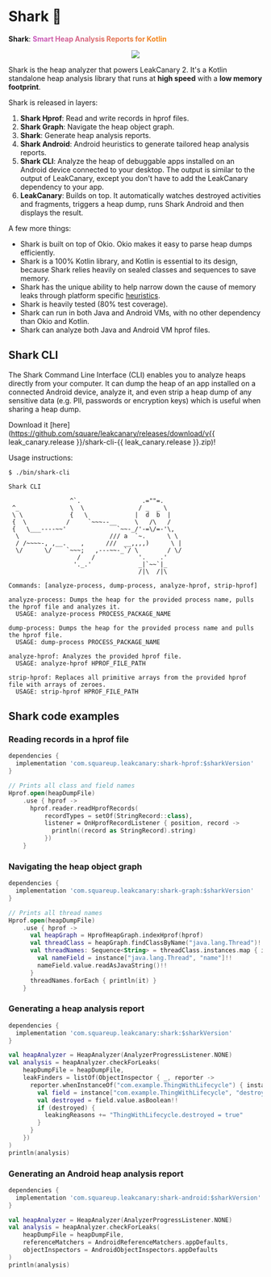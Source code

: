 # Shark 🦈

<!-- Made with http://patorjk.com/text-color-fader/ -->
**Shark**: **<span style="color:#c757bc;">S</span><span style="color:#c858b7;">m</span><span style="color:#ca5ab2;">a</span><span style="color:#cb5bad;">r</span><span style="color:#cc5ca9;">t</span><span style="color:#ce5ea4;"> </span><span style="color:#cf5f9f;">H</span><span style="color:#d0609a;">e</span><span style="color:#d26295;">a</span><span style="color:#d36390;">p</span><span style="color:#d4658c;"> </span><span style="color:#d66687;">A</span><span style="color:#d76782;">n</span><span style="color:#d8697d;">a</span><span style="color:#da6a78;">l</span><span style="color:#db6b73;">y</span><span style="color:#dc6d6f;">s</span><span style="color:#de6e6a;">i</span><span style="color:#df6f65;">s</span><span style="color:#e07160;"> </span><span style="color:#e1725b;">R</span><span style="color:#e37356;">e</span><span style="color:#e47552;">p</span><span style="color:#e5764d;">o</span><span style="color:#e77748;">r</span><span style="color:#e87943;">t</span><span style="color:#e97a3e;">s</span><span style="color:#eb7b39;"> </span><span style="color:#ec7d35;">f</span><span style="color:#ed7e30;">o</span><span style="color:#ef802b;">r</span><span style="color:#f08126;"> </span><span style="color:#f18221;">K</span><span style="color:#f3841c;">o</span><span style="color:#f48518;">t</span><span style="color:#f58613;">l</span><span style="color:#f7880e;">i</span><span style="color:#f88909;">n</span>**

<p align="center">
<img src="../images/shark.png" />
</p>

Shark is the heap analyzer that powers LeakCanary 2. It's a Kotlin standalone heap analysis library that runs at **high speed** with a **low memory footprint**.

Shark is released in layers:

1. **Shark Hprof**: Read and write records in hprof files.
2. **Shark Graph**: Navigate the heap object graph.
3. **Shark**: Generate heap analysis reports.
4. **Shark Android**: Android heuristics to generate tailored heap analysis reports.
5. **Shark CLI**: Analyze the heap of debuggable apps installed on an Android device connected to your desktop. The output is similar to the output of LeakCanary, except you don't have to add the LeakCanary dependency to your app.
6. **LeakCanary**: Builds on top. It automatically watches destroyed activities and fragments, triggers a heap dump, runs Shark Android and then displays the result.

A few more things:

* Shark is built on top of Okio. Okio makes it easy to parse heap dumps efficiently.
* Shark is a 100% Kotlin library, and Kotlin is essential to its design, because Shark relies heavily on sealed classes and sequences to save memory.
* Shark has the unique ability to help narrow down the cause of memory leaks through platform specific [heuristics](fundamentals.md#heuristics-and-labels).
* Shark is heavily tested (80% test coverage).
* Shark can run in both Java and Android VMs, with no other dependency than Okio and Kotlin.
* Shark can analyze both Java and Android VM hprof files.

## Shark CLI

The Shark Command Line Interface (CLI) enables you to analyze heaps directly from your computer. It can dump the heap of an app installed on a connected Android device, analyze it, and even strip a heap dump of any sensitive data (e.g. PII, passwords or encryption keys) which is useful when sharing a heap dump.

Download it [here](https://github.com/square/leakcanary/releases/download/v{{ leak_canary.release }}/shark-cli-{{ leak_canary.release }}.zip)!

Usage instructions:

```
$ ./bin/shark-cli

Shark CLI

                 ^`.                 .=""=.
 ^_              \  \               / _  _ \
 \ \             {   \             |  d  b  |
 {  \           /     `~~~--__     \   /\   /
 {   \___----~~'              `~~-_/'-=\/=-'\,
  \                         /// a  `~.      \ \
  / /~~~~-, ,__.    ,      ///  __,,,,)      \ |
  \/      \/    `~~~;   ,---~~-_`/ \        / \/
                   /   /            '.    .'
                  '._.'             _|`~~`|_
                                    /|\  /|\

Commands: [analyze-process, dump-process, analyze-hprof, strip-hprof]

analyze-process: Dumps the heap for the provided process name, pulls the hprof file and analyzes it.
  USAGE: analyze-process PROCESS_PACKAGE_NAME

dump-process: Dumps the heap for the provided process name and pulls the hprof file.
  USAGE: dump-process PROCESS_PACKAGE_NAME

analyze-hprof: Analyzes the provided hprof file.
  USAGE: analyze-hprof HPROF_FILE_PATH

strip-hprof: Replaces all primitive arrays from the provided hprof file with arrays of zeroes.
  USAGE: strip-hprof HPROF_FILE_PATH
```

## Shark code examples

### Reading records in a hprof file

```groovy
dependencies {
  implementation 'com.squareup.leakcanary:shark-hprof:$sharkVersion'
}
```

```kotlin
// Prints all class and field names
Hprof.open(heapDumpFile)
    .use { hprof ->
      hprof.reader.readHprofRecords(
          recordTypes = setOf(StringRecord::class),
          listener = OnHprofRecordListener { position, record ->
            println((record as StringRecord).string)
          })
    }
```

### Navigating the heap object graph

```groovy
dependencies {
  implementation 'com.squareup.leakcanary:shark-graph:$sharkVersion'
}
```

```kotlin
// Prints all thread names
Hprof.open(heapDumpFile)
    .use { hprof ->
      val heapGraph = HprofHeapGraph.indexHprof(hprof)
      val threadClass = heapGraph.findClassByName("java.lang.Thread")!!
      val threadNames: Sequence<String> = threadClass.instances.map { instance ->
        val nameField = instance["java.lang.Thread", "name"]!!
        nameField.value.readAsJavaString()!!
      }
      threadNames.forEach { println(it) }
    }
```

### Generating a heap analysis report

```groovy
dependencies {
  implementation 'com.squareup.leakcanary:shark:$sharkVersion'
}
```

```kotlin
val heapAnalyzer = HeapAnalyzer(AnalyzerProgressListener.NONE)
val analysis = heapAnalyzer.checkForLeaks(
    heapDumpFile = heapDumpFile,
    leakFinders = listOf(ObjectInspector { _, reporter ->
      reporter.whenInstanceOf("com.example.ThingWithLifecycle") { instance ->
        val field = instance["com.example.ThingWithLifecycle", "destroyed"]!!
        val destroyed = field.value.asBoolean!!
        if (destroyed) {
          leakingReasons += "ThingWithLifecycle.destroyed = true"
        }
      }
    })
)
println(analysis)
```

### Generating an Android heap analysis report

```groovy
dependencies {
  implementation 'com.squareup.leakcanary:shark-android:$sharkVersion'
}
```


```kotlin
val heapAnalyzer = HeapAnalyzer(AnalyzerProgressListener.NONE)
val analysis = heapAnalyzer.checkForLeaks(
    heapDumpFile = heapDumpFile,
    referenceMatchers = AndroidReferenceMatchers.appDefaults,
    objectInspectors = AndroidObjectInspectors.appDefaults
)
println(analysis)
```
